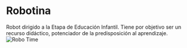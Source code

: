 # Robotina
Robot dirigido a la Etapa de Educación Infantil. Tiene por objetivo ser un recurso didáctico, potenciador de la predisposición al aprendizaje.
![Robo Time](https://user-images.githubusercontent.com/104099195/164308355-8d977c6d-78da-4d21-90a5-5d3baaaaedf9.jpg)
